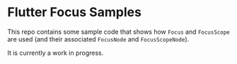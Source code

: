 # Flutter Focus Samples

This repo contains some sample code that shows how `Focus` and `FocusScope` are used
(and their associated `FocusNode` and `FocusScopeNode`).

It is currently a work in progress.
